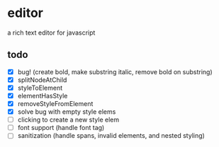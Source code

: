# editor

a rich text editor for javascript

## todo

- [x] bug! (create bold, make substring italic, remove bold on substring)
- [x] splitNodeAtChild
- [x] styleToElement
- [x] elementHasStyle
- [x] removeStyleFromElement
- [x] solve bug with empty style elems
- [ ] clicking to create a new style elem
- [ ] font support (handle font tag)
- [ ] sanitization (handle spans, invalid elements, and nested styling)
